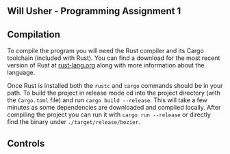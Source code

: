 Will Usher - Programming Assignment 1
-

## Compilation

To compile the program you will need the Rust compiler and its Cargo toolchain
(included with Rust). You can find a download for the most recent version of Rust
at [rust-lang.org](https://www.rust-lang.org/en-US/downloads.html) along with
more information about the language.

Once Rust is installed both the `rustc` and `cargo` commands should be in your path.
To build the project in release mode cd into the project directory (with the `Cargo.toml` file)
and run `cargo build --release`. This will take a few minutes as some dependencies are downloaded
and compiled locally. After compiling the project you can run it with `cargo run --release`
or directly find the binary under `./target/release/bezier`.

## Controls

